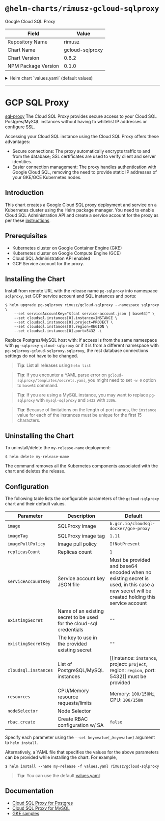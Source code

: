# `@helm-charts/rimusz-gcloud-sqlproxy`

Google Cloud SQL Proxy

| Field               | Value           |
| ------------------- | --------------- |
| Repository Name     | rimusz          |
| Chart Name          | gcloud-sqlproxy |
| Chart Version       | 0.6.2           |
| NPM Package Version | 0.1.0           |

<details>

<summary>Helm chart `values.yaml` (default values)</summary>

```yaml
## Google Cloud SQL Proxy image
## ref: https://cloud.google.com/sql/docs/mysql/sql-proxy
## ref: https://cloud.google.com/sql/docs/postgres/sql-proxy
image: b.gcr.io/cloudsql-docker/gce-proxy
imageTag: '1.11'

## Specify a imagePullPolicy
## 'Always' if imageTag is 'latest', else set to 'IfNotPresent'
## ref: http://kubernetes.io/docs/user-guide/images/#pre-pulling-images
##
imagePullPolicy: IfNotPresent

## Replicas Set count
replicasCount: 1

## Set the GCP service account key JSON file.
## Service account has access be set to Cloud SQL instances
## the key must be encoded with base64
## e.g. `cat service-account.json | base64`
## only used if no existing secret is specified
##
serviceAccountKey: ''

## Specify an existing secret holding the cloud-sql service account credentials
existingSecret: ''
## The key in the existing secret that stores the credenials
existingSecretKey: ''

## SQL connection settings
##
cloudsql:
  ## PostgreSQL/MySQL instances:
  ## update with your GCP project, the region of your Cloud SQL instance
  ## and the name of your Cloud SQL instance
  ## PostgreSQL port 5432 or MySQL port 3306, or other port you set for your SQL instance.
  ## Use different ports for different instances.
  instances:
    # GCP instance name.
    - instance: 'instance'
      # Optional abbreviation used to override the truncated instance name if the
      # 15 character instance name prefix is not unique for use as a port
      # identifier.
      instanceShortName: ''
      # GCP project where the instance exists.
      project: 'project'
      # GCP region where the instance exists.
      region: 'region'
      # Port number for the proxy to expose for this instance.
      port: 5432

rbac:
  create: false

## Configure resource requests and limits
## ref: http://kubernetes.io/docs/user-guide/compute-resources/
##
resources:
  requests:
    cpu: 100m
    memory: 100Mi
  limits:
    memory: 150Mi
    cpu: 150m

## Node selector
nodeSelector: {}

## Tolerations
tolerations: []

## Affinity
affinity: {}

podDisruptionBudget: |
  maxUnavailable: 1
```

</details>

---

# GCP SQL Proxy

[sql-proxy](https://cloud.google.com/sql/docs/postgres/sql-proxy) The Cloud SQL Proxy provides secure access to your Cloud SQL Postgres/MySQL instances without having to whitelist IP addresses or configure SSL.

Accessing your Cloud SQL instance using the Cloud SQL Proxy offers these advantages:

- Secure connections: The proxy automatically encrypts traffic to and from the database; SSL certificates are used to verify client and server identities.
- Easier connection management: The proxy handles authentication with Google Cloud SQL, removing the need to provide static IP addresses of your GKE/GCE Kubernetes nodes.

## Introduction

This chart creates a Google Cloud SQL proxy deployment and service on a Kubernetes cluster using the Helm package manager.
You need to enable Cloud SQL Administration API and create a service account for the proxy as per these [instructions](https://cloud.google.com/sql/docs/postgres/connect-container-engine).

## Prerequisites

- Kubernetes cluster on Google Container Engine (GKE)
- Kubernetes cluster on Google Compute Engine (GCE)
- Cloud SQL Administration API enabled
- GCP Service account for the proxy.

## Installing the Chart

Install from remote URL with the release name `pg-sqlproxy` into namespace `sqlproxy`, set GCP service account and SQL instances and ports:

```console
$ helm upgrade pg-sqlproxy rimusz/gcloud-sqlproxy --namespace sqlproxy \
    --set serviceAccountKey="$(cat service-account.json | base64)" \
    --set cloudsql.instances[0].instance=INSTANCE \
    --set cloudsql.instances[0].project=PROJECT \
    --set cloudsql.instances[0].region=REGION \
    --set cloudsql.instances[0].port=5432 -i
```

Replace Postgres/MySQL host with: if access is from the same namespace with `pg-sqlproxy-gcloud-sqlproxy` or if it is from a different namespace with `pg-sqlproxy-gcloud-sqlproxy.sqlproxy`, the rest database connections settings do not have to be changed.

> **Tip**: List all releases using `helm list`

> **Tip**: If you encounter a YAML parse error on `gcloud-sqlproxy/templates/secrets.yaml`, you might need to set `-w 0` option to `base64` command.

> **Tip**: If you are using a MySQL instance, you may want to replace `pg-sqlproxy` with `mysql-sqlproxy` and `5432` with `3306`.

> **Tip**: Because of limitations on the length of port names, the `instance` value for each of the instances must be unique for the first 15 characters.

## Uninstalling the Chart

To uninstall/delete the `my-release-name` deployment:

```console
$ helm delete my-release-name
```

The command removes all the Kubernetes components associated with the chart and deletes the release.

## Configuration

The following table lists the configurable parameters of the `gcloud-sqlproxy` chart and their default values.

| Parameter            | Description                                                         | Default                                                                                                                                     |
| -------------------- | ------------------------------------------------------------------- | ------------------------------------------------------------------------------------------------------------------------------------------- |
| `image`              | SQLProxy image                                                      | `b.gcr.io/cloudsql-docker/gce-proxy`                                                                                                        |
| `imageTag`           | SQLProxy image tag                                                  | `1.11`                                                                                                                                      |
| `imagePullPolicy`    | Image pull policy                                                   | `IfNotPresent`                                                                                                                              |
| `replicasCount`      | Replicas count                                                      | `1`                                                                                                                                         |
| `serviceAccountKey`  | Service account key JSON file                                       | Must be provided and base64 encoded when no existing secret is used, in this case a new secret will be created holding this service account |
| `existingSecret`     | Name of an existing secret to be used for the cloud-sql credentials | `""`                                                                                                                                        |
| `existingSecretKey`  | The key to use in the provided existing secret                      | `""`                                                                                                                                        |
| `cloudsql.instances` | List of PostgreSQL/MySQL instances                                  | [{instance: `instance`, project: `project`, region: `region`, port: 5432}] must be provided                                                 |
| `resources`          | CPU/Memory resource requests/limits                                 | Memory: `100/150Mi`, CPU: `100/150m`                                                                                                        |
| `nodeSelector`       | Node Selector                                                       |                                                                                                                                             |
| `rbac.create`        | Create RBAC configuration w/ SA                                     | `false`                                                                                                                                     |

Specify each parameter using the `--set key=value[,key=value]` argument to `helm install`.

Alternatively, a YAML file that specifies the values for the above parameters can be provided while installing the chart. For example,

```console
$ helm install --name my-release -f values.yaml rimusz/gcloud-sqlproxy
```

> **Tip**: You can use the default [values.yaml](values.yaml)

## Documentation

- [Cloud SQL Proxy for Postgres](https://cloud.google.com/sql/docs/postgres/sql-proxy)
- [Cloud SQL Proxy for MySQL](https://cloud.google.com/sql/docs/mysql/sql-proxy)
- [GKE samples](https://github.com/GoogleCloudPlatform/container-engine-samples/tree/master/cloudsql)
